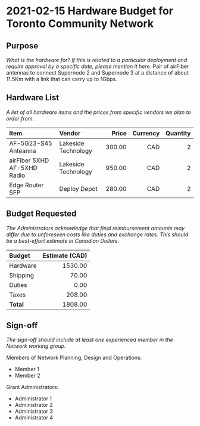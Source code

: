 # 2021-02-15 Hardware Budget for Toronto Community Network

## Purpose

_What is the hardware for? If this is related to a particular deployment and require approval by a specific date, please mention it here._
Pair of airFiber antennas to connect Supernode 2 and Supernode 3 at a distance of about 11.5Km with a link that can carry up to 1Gbps.

## Hardware List

_A list of all hardware items and the prices from specific vendors we plan to order from._

| Item                        | Vendor              | Price   | Currency | Quantity |
|:----------------------------|:--------------------|--------:|---------:|---------:|
| AF-5G23-S45 Anteanna        | Lakeside Technology |  300.00 |      CAD |        2 |
| airFiber 5XHD AF-5XHD Radio | Lakeside Technology |  950.00 |      CAD |        2 |
| Edge Router SFP             | Deploy Depot        |  280.00 |      CAD |        2 |

## Budget Requested

_The Administrators acknowledge that final reimbursement amounts may differ due to unforeseen costs like duties and exchange rates. This should be a best-effort estimate in Canadian Dollars._

| Budget    | Estimate (CAD) |
|:----------|---------------:|
| Hardware  |        1530.00 |
| Shipping  |          70.00 |
| Duties    |           0.00 |
| Taxes     |          208.00|
| **Total** |        1808.00 |

## Sign-off

_The sign-off should include at least one experienced member in the Network working group._

Members of Network Planning, Design and Operations:
- Member 1
- Member 2

Grant Administrators:
- Administrator 1
- Administrator 2
- Administrator 3
- Administrator 4
